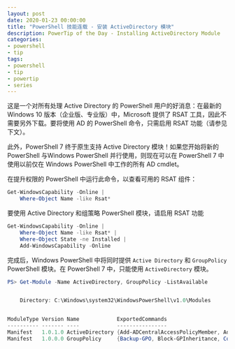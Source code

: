 ```yaml
---
layout: post
date: 2020-01-23 00:00:00
title: "PowerShell 技能连载 - 安装 ActiveDirectory 模块"
description: PowerTip of the Day - Installing ActiveDirectory Module
categories:
- powershell
- tip
tags:
- powershell
- tip
- powertip
- series
---
```

这是一个对所有处理 Active Directory 的 PowerShell 用户的好消息：在最新的 Windows 10 版本（企业版、专业版）中，Microsoft 提供了 RSAT 工具，因此不需要另外下载。要将使用 AD 的 PowerShell 命令，只需启用 RSAT 功能（请参见下文）。

此外，PowerShell 7 终于原生支持 Active Directory 模块！如果您开始将新的 PowerShell 与Windows PowerShell 并行使用，则现在可以在 PowerShell 7 中使用以前仅在 Windows PowerShell 中工作的所有 AD cmdlet。

在提升权限的 PowerShell 中运行此命令，以查看可用的 RSAT 组件：

```powershell
Get-WindowsCapability -Online |
    Where-Object Name -like Rsat*
```

要使用 Active Directory 和组策略 PowerShell 模块，请启用 RSAT 功能

```powershell
Get-WindowsCapability -Online |
    Where-Object Name -like Rsat* |
    Where-Object State -ne Installed |
    Add-WindowsCapability -Online
```

完成后，Windows PowerShell 中将同时提供 `Active Directory` 和 `GroupPolicy` PowerShell 模块。在 PowerShell 7 中，只能使用 `ActiveDirectory` 模块。

```powershell
PS> Get-Module -Name ActiveDirectory, GroupPolicy -ListAvailable


    Directory: C:\Windows\system32\WindowsPowerShell\v1.0\Modules


ModuleType Version Name            ExportedCommands
---------- ------- ----            ----------------
Manifest   1.0.1.0 ActiveDirectory {Add-ADCentralAccessPolicyMember, Add-ADCom...
Manifest   1.0.0.0 GroupPolicy     {Backup-GPO, Block-GPInheritance, Copy-GPO...
```

<!--本文国际来源：[Installing ActiveDirectory Module](https://community.idera.com/database-tools/powershell/powertips/b/tips/posts/installing-activedirectory-module)-->

